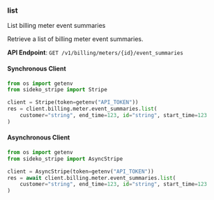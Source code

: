 
### list <a name="list"></a>
List billing meter event summaries

<p>Retrieve a list of billing meter event summaries.</p>

**API Endpoint**: `GET /v1/billing/meters/{id}/event_summaries`

#### Synchronous Client

```python
from os import getenv
from sideko_stripe import Stripe

client = Stripe(token=getenv("API_TOKEN"))
res = client.billing.meter.event_summaries.list(
    customer="string", end_time=123, id="string", start_time=123
)
```

#### Asynchronous Client

```python
from os import getenv
from sideko_stripe import AsyncStripe

client = AsyncStripe(token=getenv("API_TOKEN"))
res = await client.billing.meter.event_summaries.list(
    customer="string", end_time=123, id="string", start_time=123
)
```
